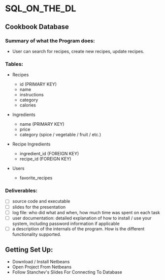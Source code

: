 # SQL_ON_THE_DL

## Cookbook Database

### Summary of what the Program does:
- User can search for recipes, create new recipes, update recipes.

### Tables:
  - Recipes
    - id (PRIMARY KEY)
    - name
    - instructions
    - category 
    - calories
  - Ingredients
    - name (PRIMARY KEY)
    - price
    - category (spice / vegetable / fruit / etc.)
  - Recipe Ingredients
    - ingredient_id (FOREIGN KEY)
    - recipe_id (FOREIGN KEY)
  
  - Users
    - favorite_recipes
 
### Deliverables:
 - [ ] source code and executable
 - [ ] slides for the presentation
 - [ ] log file: who did what and when, how much time was spent on each task
 - [ ] user documentation: detailed explanation of how to install / use your system, including password information if applicable
 - [ ] a description of the internals of the program. How is the different functionality supported.

## Getting Set Up:
 - Download / Install Netbeans
 - Open Project From Netbeans
 - Follow Stanchev's Slides For Connecting To Database
